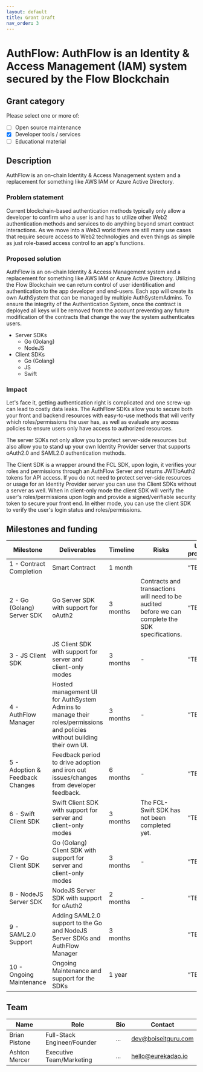 ```yaml
---
layout: default
title: Grant Draft
nav_order: 3
---
```


# AuthFlow: AuthFlow is an Identity & Access Management (IAM) system secured by the Flow Blockchain

## Grant category

Please select one or more of:

- [ ] Open source maintenance
- [x] Developer tools / services
- [ ] Educational material

## Description

AuthFlow is an on-chain Identity & Access Management system and a replacement for something like AWS IAM or Azure Active Directory.

### Problem statement

Current blockchain-based authentication methods typically only allow a developer to confirm who a user is and has to utilize other Web2 authentication methods and services to do anything beyond smart contract interactions. As we move into a Web3 world there are still many use cases that require secure access to Web2 technologies and even things as simple as just role-based access control to an app's functions.

### Proposed solution

AuthFlow is an on-chain Identity & Access Management system and a replacement for something like AWS IAM or Azure Active Directory. Utilizing the Flow Blockchain we can return control of user identification and authentication to the app developer and end-users. Each app will create its own AuthSystem that can be managed by multiple AuthSystemAdmins. To ensure the integrity of the Authentication System, once the contract is deployed all keys will be removed from the account preventing any future modification of the contracts that change the way the system authenticates users.

- Server SDKs
  - Go (Golang)
  - NodeJS
- Client SDKs
  - Go (Golang)
  - JS
  - Swift

### Impact

Let's face it, getting authentication right is complicated and one screw-up can lead to costly data leaks. The AuthFlow SDKs allow you to secure both your front and backend resources with easy-to-use methods that will verify which roles/permissions the user has, as well as evaluate any access policies to ensure users only have access to authorized resources.

The server SDKs not only allow you to protect server-side resources but also allow you to stand up your own Identity Provider server that supports oAuth2.0 and SAML2.0 authentication methods.

The Client SDK is a wrapper around the FCL SDK, upon login, it verifies your roles and permissions through an AuthFlow Server and returns JWT/oAuth2 tokens for API access. If you do not need to protect server-side resources or usage for an Identity Provider server you can use the Client SDKs without a server as well. When in client-only mode the client SDK will verify the user's roles/permissions upon login and provide a signed/verifiable security token to secure your front end. In either mode, you can use the client SDK to verify the user's login status and roles/permissions.

## Milestones and funding

| Milestone | Deliverables   | Timeline | Risks                   | USD proposal |
| --------- | -------------- | -------- | ----------------------- | -------------- |
| 1 - Contract Completion | Smart Contract | 1 month |  | “TBD” |
| 2 - Go (Golang) Server SDK   | Go Server SDK with support for oAuth2 | 3 months  | Contracts and transactions will need to be audited before we can complete the SDK specifications. | “TBD” |
| 3 - JS Client SDK   | JS Client SDK with support for server and client-only modes | 3 months  | - | “TBD” |
| 4 - AuthFlow Manager | Hosted management UI for AuthSystem Admins to manage their roles/permissions and policies without building their own UI. | 3 months  | - | “TBD” |
| 5 - Adoption & Feedback Changes | Feedback period to drive adoption and iron out issues/changes from developer feedback. | 6 months  | - | “TBD” |
| 6 - Swift Client SDK   | Swift Client SDK with support for server and client-only modes | 3 months  | The FCL-Swift SDK has not been completed yet. | “TBD” |
| 7 - Go Client SDK   | Go (Golang) Client SDK with support for server and client-only modes | 3 months  | - | “TBD” |
| 8 - NodeJS Server SDK   | NodeJS Server SDK with support for oAuth2 | 2 months  | - | “TBD” |
| 9 - SAML2.0 Support   | Adding SAML2.0 support to the Go and NodeJS Server SDKs and AuthFlow Manager | 3 months |  | “TBD” |
| 10 - Ongoing Maintenance   | Ongoing Maintenance and support for the SDKs | 1 year |  | “TBD” |

## Team

| Name | Role                | Bio | Contact         |
| ---- | ------------------- | --- | --------------- |
| Brian Pistone | Full-Stack Engineer/Founder | ... | dev@boiseitguru.com |
| Ashton Mercer | Executive Team/Marketing | ... | hello@eurekadao.io |
